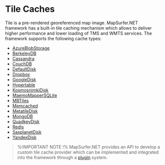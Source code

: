 # Tile Caches #

Tile is a pre-rendered georeferenced map image. MapSurfer.NET framework has a built-in tile caching mechanism which allows to deliver higher performance and lower loading of TMS and WMTS services. The framework supports the following cache types:

- [AzureBlobStorage](usermanual/tilecaching/azurestorage.md)
- [BerkeleyDB](usermanual/tilecaching/berkeleydb.md)
- [Cassandra](usermanual/tilecaching/cassandra.md)
- [CouchDB](usermanual/tilecaching/couchdb.md)
- [DefaultDisk](usermanual/tilecaching/defaultdisk.md)
- [Dropbox](usermanual/tilecaching/dropbox.md)
- [GoogleDisk](usermanual/tilecaching/googledisk.md)
- [Hypertable](usermanual/tilecaching/hypertable.md)
- [KosmosnimkiDisk](usermanual/tilecaching/kosmosnimkidisk.md)
- [MaemoMapperSQLite](usermanual/tilecaching/maemomappersqlite.md)
- [MBTiles](usermanual/tilecaching/mbtiles.md)
- [Memcached](usermanual/tilecaching/memcached.md)
- [MetatileDisk](usermanual/tilecaching/metatiledisk.md)
- [MongoDB](usermanual/tilecaching/mongodb.md)
- [QuadkeyDisk](usermanual/tilecaching/quadkeydisk.md)
- [Redis](usermanual/tilecaching/redis.md)
- [SasplanetDisk](usermanual/tilecaching/sasplanetdisk.md)
- [YandexDisk](usermanual/tilecaching/yandexdisk.md)


> %!IMPORTANT NOTE !% MapSurfer.NET provides an API to develop a custom tile cache provider which can be implemented and integrated into the framework through a [plugin](/devmanual/plugins) system.